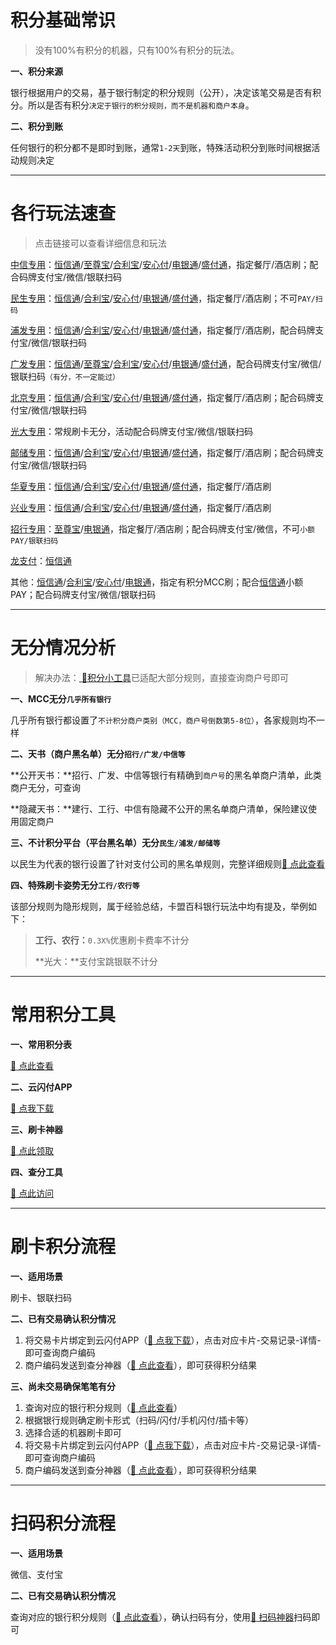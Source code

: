 # 积分基础常识

> 没有100%有积分的机器，只有100%有积分的玩法。

**一、积分来源**

银行根据用户的交易，基于银行制定的积分规则（公开），决定该笔交易是否有积分。所以是否有积分`决定于银行的积分规则，而不是机器和商户本身`。

**二、积分到账**

任何银行的积分都不是即时到账，通常`1-2天`到账，特殊活动积分到账时间根据活动规则决定

---

# 各行玩法速查

> 点击链接可以查看详细信息和玩法

[中信专用](tool/zxzy.md)：[恒信通](tool/hxt.md)/[至尊宝](tool/zzb.md)/[合利宝](tool/hlb.md)/[安心付](tool/axf.md)/[电银通](tool/dyt.md)/[盛付通](tool/sftsqb.md)，指定餐厅/酒店刷；配合码牌支付宝/微信/银联扫码

[民生专用](tool/mszy.md)：[恒信通](tool/hxt.md)/[合利宝](tool/hlb.md)/[安心付](tool/axf.md)/[电银通](tool/dyt.md)/[盛付通](tool/sftsqb.md)，指定餐厅/酒店刷；不可`PAY/扫码`

[浦发专用](tool/pfzy.md)：[恒信通](tool/hxt.md)/[合利宝](tool/hlb.md)/[安心付](tool/axf.md)/[电银通](tool/dyt.md)/[盛付通](tool/sftsqb.md)，指定餐厅/酒店刷，配合码牌支付宝/微信/银联扫码

[广发专用](tool/gfzy.md)：[恒信通](tool/hxt.md)/[至尊宝](tool/zzb.md)/[合利宝](tool/hlb.md)/[安心付](tool/axf.md)/[电银通](tool/dyt.md)/[盛付通](tool/sftsqb.md)，配合码牌支付宝/微信/银联扫码`（有分，不一定能过）`

[北京专用](tool/zxzy.md)：[恒信通](tool/hxt.md)/[合利宝](tool/hlb.md)/[安心付](tool/axf.md)/[电银通](tool/dyt.md)/[盛付通](tool/sftsqb.md)，指定餐厅/酒店刷；配合码牌支付宝/微信/银联扫码

[光大专用](tool/gdzy.md)：常规刷卡无分，活动配合码牌支付宝/微信/银联扫码

[邮储专用](tool/yczy.md)：[恒信通](tool/hxt.md)/[合利宝](tool/hlb.md)/[安心付](tool/axf.md)/[电银通](tool/dyt.md)/[盛付通](tool/sftsqb.md)，指定餐厅/酒店刷；配合码牌支付宝/微信/银联扫码

[华夏专用](tool/hxzy.md)：[恒信通](tool/hxt.md)/[合利宝](tool/hlb.md)/[安心付](tool/axf.md)/[电银通](tool/dyt.md)/[盛付通](tool/sftsqb.md)，指定餐厅/酒店刷

[兴业专用](tool/xyzy.md)：[恒信通](tool/hxt.md)/[合利宝](tool/hlb.md)/[安心付](tool/axf.md)/[电银通](tool/dyt.md)/[盛付通](tool/sftsqb.md)，指定餐厅/酒店刷

[招行专用](tool/zhzy.md)：[至尊宝](tool/zzb.md)/[电银通](tool/dyt.md)，指定餐厅/酒店刷；配合码牌支付宝/微信，不可`小额PAY/银联扫码`

[龙支付](activity/jhlzf.md)：[恒信通](tool/hxt.md)

其他：[恒信通](tool/hxt.md)/[合利宝](tool/hlb.md)/[安心付](tool/axf.md)/[电银通](tool/dyt.md)，指定有积分MCC刷；配合[恒信通](tool/hxt.md)小额PAY；配合码牌支付宝/微信/银联扫码

---

# 无分情况分析

> 解决办法：[ :link:积分小工具](https://www.zjkmkj.com/Weixin/index)已适配大部分规则，直接查询商户号即可

**一、MCC无分`几乎所有银行`**

几乎所有银行都设置了`不计积分商户类别（MCC，商户号倒数第5-8位）`，各家规则均不一样

**二、天书（商户黑名单）无分`招行/广发/中信等`**

**公开天书：**招行、广发、中信等银行有精确到`商户号`的黑名单商户清单，此类商户无分，可查询

**隐藏天书：**建行、工行、中信有隐藏不公开的黑名单商户清单，保险建议使用固定商户

**三、不计积分平台（平台黑名单）无分`民生/浦发/邮储等`**

以民生为代表的银行设置了针对支付公司的黑名单规则，完整详细规则[:link: 点此查看](form/bjjfgz)

**四、特殊刷卡姿势无分`工行/农行等`**

该部分规则为隐形规则，属于经验总结，卡盟百科银行玩法中均有提及，举例如下：

> **工行、农行：**`0.3X%`优惠刷卡费率不计分
>
> **光大：**支付宝跳银联不计分

---

# 常用积分工具

**一、常用积分表**

[:link: 点此查看](form/jfgz)

**二、云闪付APP**

[:link: 点我下载](https://youhui.95516.com/hybrid_v3/html/help/download.html?source=1&v=20171215)

**三、刷卡神器**

[:link: 点此领取](https://agent.zjkmkj.com/?apid=2)

**四、查分工具**

[:link: 点此访问](https://mcc.zjkmkj.com/)

---

# 刷卡积分流程

**一、适用场景**

刷卡、银联扫码

**二、已有交易确认积分情况**

1. 将交易卡片绑定到云闪付APP（[:link: 点我下载](https://youhui.95516.com/hybrid_v3/html/help/download.html?source=1&v=20171215)），点击对应卡片-交易记录-详情-即可查询商户编码
2. 商户编码发送到查分神器（[:link: 点此查看](https://mcc.zjkmkj.com/)），即可获得积分结果

**三、尚未交易确保笔笔有分**

1. 查询对应的银行积分规则（[:link: 点此查看](form/jfgz)）
2. 根据银行规则确定刷卡形式（扫码/闪付/手机闪付/插卡等）
3. 选择合适的机器刷卡即可
4. 将交易卡片绑定到云闪付APP（[:link: 点我下载](https://youhui.95516.com/hybrid_v3/html/help/download.html?source=1&v=20171215)），点击对应卡片-交易记录-详情-即可查询商户编码
5. 商户编码发送到查分神器（[:link: 点此查看](https://mcc.zjkmkj.com)），即可获得积分结果

---

# 扫码积分流程

**一、适用场景**

微信、支付宝

**二、已有交易确认积分情况**

查询对应的银行积分规则（[:link: 点此查看](form/jfgz)），确认扫码有分，使用[:link: 扫码神器](tool/smxz)扫码即可
